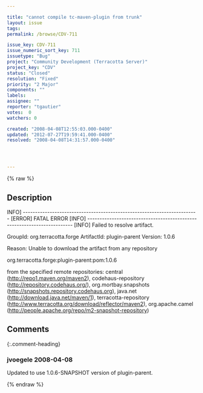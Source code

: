 ```yaml
---

title: "cannot compile tc-maven-plugin from trunk"
layout: issue
tags: 
permalink: /browse/CDV-711

issue_key: CDV-711
issue_numeric_sort_key: 711
issuetype: "Bug"
project: "Community Development (Terracotta Server)"
project_key: "CDV"
status: "Closed"
resolution: "Fixed"
priority: "2 Major"
components: ""
labels: 
assignee: ""
reporter: "tgautier"
votes:  0
watchers: 0

created: "2008-04-08T12:55:03.000-0400"
updated: "2012-07-27T19:59:41.000-0400"
resolved: "2008-04-08T14:31:57.000-0400"




---
```


{% raw %}

## Description

<div markdown="1" class="description">

INFO] ------------------------------------------------------------------------
[ERROR] FATAL ERROR
[INFO] ------------------------------------------------------------------------
[INFO] Failed to resolve artifact.

GroupId: org.terracotta.forge
ArtifactId: plugin-parent
Version: 1.0.6

Reason: Unable to download the artifact from any repository

  org.terracotta.forge:plugin-parent:pom:1.0.6

from the specified remote repositories:
  central (http://repo1.maven.org/maven2),
  codehaus-repository (http://repository.codehaus.org/),
  org.mortbay.snapshots (http://snapshots.repository.codehaus.org),
  java.net (http://download.java.net/maven/1),
  terracotta-repository (http://www.terracotta.org/download/reflector/maven2),
  org.apache.camel (http://people.apache.org/repo/m2-snapshot-repository)

</div>

## Comments


{:.comment-heading}
### **jvoegele** <span class="date">2008-04-08</span>

<div markdown="1" class="comment">

Updated to use 1.0.6-SNAPSHOT version of plugin-parent.

</div>



{% endraw %}
